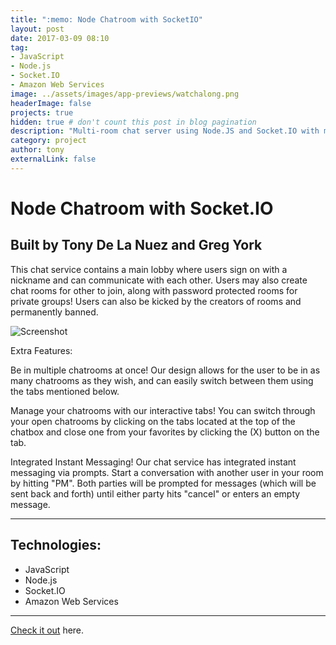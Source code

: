 ```yaml
---
title: ":memo: Node Chatroom with SocketIO"
layout: post
date: 2017-03-09 08:10
tag: 
- JavaScript
- Node.js
- Socket.IO
- Amazon Web Services
image: ../assets/images/app-previews/watchalong.png
headerImage: false
projects: true
hidden: true # don't count this post in blog pagination
description: "Multi-room chat server using Node.JS and Socket.IO with multiple active rooms and private message functionality"
category: project
author: tony
externalLink: false
---
```



# Node Chatroom with Socket.IO

## Built by Tony De La Nuez and Greg York

This chat service contains a main lobby where users sign on with a nickname and can communicate with each other. Users may also create chat rooms for other to join, along with password protected rooms for private groups! Users can also be kicked by the creators of rooms and permanently banned.

![Screenshot](https://tonydelanuez.com/assets/images/app-previews/watchalong.png)

Extra Features: 

Be in multiple chatrooms at once! Our design allows for the user to be in as many chatrooms as they wish, and can easily switch between them using the tabs mentioned below.

Manage your chatrooms with our interactive tabs! You can switch through your open chatrooms by clicking on the tabs located at the top of the chatbox and close one from your favorites by clicking the (X) button on the tab.

Integrated Instant Messaging! Our chat service has integrated instant messaging via prompts. Start a conversation with another user in your room by hitting "PM". Both parties will be prompted for messages (which will be sent back and forth) until either party hits "cancel" or enters an empty message.

---

## Technologies:

- JavaScript
- Node.js
- Socket.IO
- Amazon Web Services

---

[Check it out](https://github.com/tonydelanuez/NodeJS-Socket-IO-Chatroom) here.
